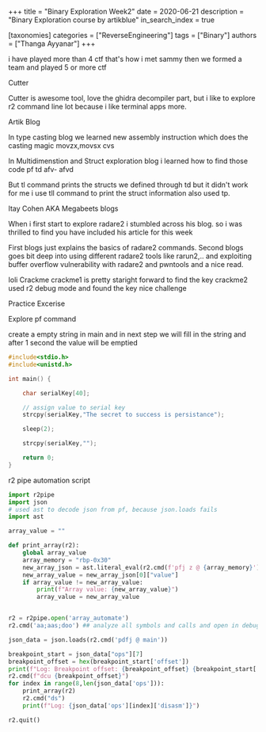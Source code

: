 +++
title = "Binary Exploration Week2"
date = 2020-06-21
description = "Binary Exploration course by artikblue"
in_search_index = true

[taxonomies]
categories = ["ReverseEngineering"]
tags = ["Binary"]
authors = ["Thanga Ayyanar"]
+++

i have played more than 4 ctf that's how i met sammy then we formed a team and 
played 5 or more ctf 

Cutter

Cutter is awesome tool, love the ghidra decompiler part, but i like to explore 
r2 command line lot because i like terminal apps more.

Artik Blog

In type casting blog we learned new assembly instruction which does the casting magic
 movzx,movsx
 cvs

In Multidimenstion and Struct exploration blog i learned how to find those code 
 pf
 td
 afv-
 afvd

But tl command prints the structs we defined through td but it didn't work for me 
i use tll command to print the struct information also used tp.

Itay Cohen AKA Megabeets blogs

When i first start to explore radare2 i stumbled across his blog.
so i was thrilled to find you have included his article for this week

First blogs just explains the basics of radare2 commands.
Second blogs goes bit deep into using different radare2 tools like rarun2,.. and 
exploiting buffer overflow vulnerability with radare2 and pwntools and a nice read.

Ioli Crackme
crackme1 is pretty staright forward to find the key
crackme2 used r2 debug mode and found the key nice challenge

Practice Excerise

Explore pf command 

create a empty string in main and in next step we will fill in the string and after 1 second the value will be emptied
```c
#include<stdio.h>
#include<unistd.h>

int main() {

    char serialKey[40];

    // assign value to serial key
    strcpy(serialKey,"The secret to success is persistance");

    sleep(2);

    strcpy(serialKey,"");

    return 0;
}

```

r2 pipe automation script
```python
import r2pipe
import json
# used ast to decode json from pf, because json.loads fails
import ast

array_value = ""

def print_array(r2):
    global array_value
    array_memory = "rbp-0x30"
    new_array_json = ast.literal_eval(r2.cmd(f'pfj z @ {array_memory}'))
    new_array_value = new_array_json[0]["value"]
    if array_value != new_array_value:
        print(f"Array value: {new_array_value}")
        array_value = new_array_value


r2 = r2pipe.open('array_automate')
r2.cmd('aa;aas;doo') ## analyze all symbols and calls and open in debug mode

json_data = json.loads(r2.cmd('pdfj @ main'))

breakpoint_start = json_data["ops"][7]
breakpoint_offset = hex(breakpoint_start['offset'])
print(f"Log: Breakpoint offset: {breakpoint_offset} {breakpoint_start['disasm']}")
r2.cmd(f"dcu {breakpoint_offset}")
for index in range(8,len(json_data['ops'])):
    print_array(r2)
    r2.cmd("ds")
    print(f"Log: {json_data['ops'][index]['disasm']}")

r2.quit()
```
